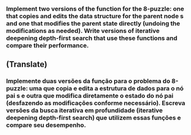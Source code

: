 ### Implement two versions of the function for the 8-puzzle: one that copies and edits the data structure for the parent node s and one that modifies the parent state directly (undoing the modifications as needed). Write versions of iterative deepening depth-first search that use these functions and compare their performance. 

## (Translate)
### Implemente duas versões da função para o problema do 8-puzzle: uma que copia e edita a estrutura de dados para o nó pai s e outra que modifica diretamente o estado do nó pai (desfazendo as modificações conforme necessário). Escreva versões da busca iterativa em profundidade (iterative deepening depth-first search) que utilizem essas funções e compare seu desempenho.

